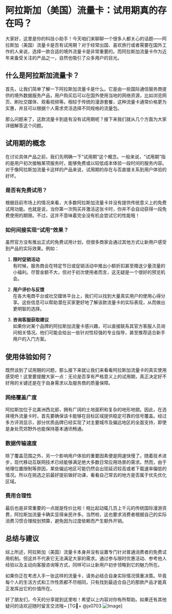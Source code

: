 # 阿拉斯加（美国）流量卡：试用期真的存在吗？

大家好，这里是你的科技小助手！今天咱们来聊聊一个很多人都关心的话题——阿拉斯加（美国）流量卡是否有试用期？对于经常出国、喜欢旅行或者需要在国外工作的人来说，选择一款合适的境外流量卡是非常重要的。而阿拉斯加流量卡作为近年来备受关注的产品之一，自然也吸引了众多用户的目光。

## 什么是阿拉斯加流量卡？

首先，让我们简单了解一下阿拉斯加流量卡是什么。它是由一些国际通信服务商提供的境外数据服务产品，用户购买后可以在国外使用当地的网络资源，比如浏览网页、刷社交媒体、观看视频等。相较于传统的漫游套餐，这种流量卡通常价格更为实惠，并且可以根据个人需求灵活选择不同规格的流量包。

那么问题来了，这款流量卡到底有没有试用期呢？接下来我们就从几个方面为大家详细解答这个问题。

## 试用期的概念

在讨论具体产品之前，我们先明确一下“试用期”这个概念。一般来说，“试用期”指的是用户初次接触某项服务时，能够免费或以较低成本体验一段时间的服务内容。对于像阿拉斯加流量卡这样的产品来说，试用期的存在与否直接关系到用户体验的好坏。

### 是否有免费试用？

根据目前市场上的情况来看，大多数阿拉斯加流量卡并没有提供传统意义上的免费试用功能。也就是说，当你第一次购买并激活这张卡时，你并不会自动获得一段免费使用的期限。不过，这并不意味着完全没有机会尝试它的性能哦！

### 如何间接实现“试用”效果？

虽然官方没有推出正式的免费试用计划，但很多商家会通过其他方式让新用户感受到产品的实际效果。例如：

1. **限时促销活动**  
   有时候，服务商会在特定节日或促销活动中推出小额折扣甚至赠送少量流量的小福利。尽管金额不大，但对于初次使用者而言，这无疑是一个很好的预览机会。
   
2. **用户评价与反馈**  
   在各大电商平台或社交媒体平台上，我们可以找到大量真实用户的使用心得分享。这些信息可以帮助潜在买家更好地了解该款流量卡的实际表现，从而做出更明智的选择。

3. **咨询客服获取建议**  
   如果你对某个品牌的阿拉斯加流量卡感兴趣，可以直接联系其官方客服人员询问相关情况。他们可能会给出一些针对性较强的专业指导，甚至推荐适合新手用户的入门方案。

## 使用体验如何？

既然谈到了试用期的问题，那么接下来就让我们来看看阿拉斯加流量卡的真实使用感受吧！这里要提醒大家一点：无论是否享有严格意义上的试用期，真正决定好不好用的关键还是在于自身需求以及服务商的质量保障。

### 网络覆盖广度

阿拉斯加位于北美洲西北部，拥有广阔的土地面积和复杂的地形地貌。因此，在选择境外流量卡时，首先要确保该卡能够在目标区域提供稳定可靠的信号覆盖。经过多方评测显示，部分优质品牌已经实现了对主要城市及偏远地区的全面支持，即使是身处荒郊野外也能保持基本通讯畅通。

### 数据传输速度

除了覆盖范围之外，另一个影响用户体验的重要因素便是网速快慢了。随着技术进步，现代移动互联网技术已经能够满足绝大多数日常应用场景的需求。然而，由于地理位置限制等原因，某些偏远地区可能仍然会出现延迟较高或者下载速率偏低的情况。所以在挑选之前最好提前做好功课，看看自己常去的地方是否属于优先优化区域。

### 费用合理性

最后也是非常重要的一点就是性价比啦！相比起动辄几百上千元的传统国际漫游资费，阿拉斯加流量卡确实显得亲民许多。当然啦，这也要求消费者根据自己的实际消费习惯合理规划预算，避免因为过度依赖而产生额外开销。

## 总结与建议

综上所述，阿拉斯加（美国）流量卡本身并没有设置专门针对普通消费者的免费试用机制。但这并不代表它无法满足大家的需求。通过参与限时优惠活动、参考他人经验以及主动向客服咨询等方式，同样可以让新用户初步领略到它的魅力所在。

如果你正在考虑入手一张这样的流量卡，请务必结合自身实际情况慎重决策。毕竟每个人的生活方式和工作性质都不尽相同，只有找到最适合自己的那款产品才能真正发挥出它的价值所在。

好了朋友们，今天的分享就到这里啦！希望以上内容对你有所帮助。如果还有其他疑问的话欢迎随时留言交流哦~ [TG💪+ @jx0703 ![Image](https://github.com/user-attachments/assets/dbca1d08-cadb-493c-b0ec-ad6f7a83f270)]